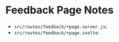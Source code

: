 # Feedback Page Notes

- `src/routes/feedback/+page.server.js`:
- `src/routes/feedback/+page.svelte`: 